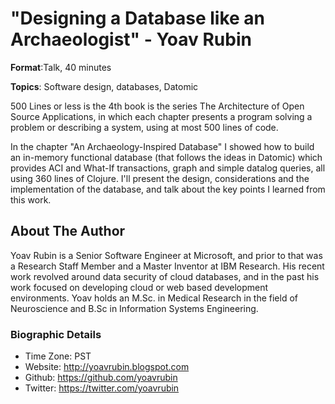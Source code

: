 # "Designing a Database like an Archaeologist" - Yoav Rubin


**Format**:Talk, 40 minutes

**Topics**: Software design, databases, Datomic

500 Lines or less is the 4th book is the series The Architecture of Open Source Applications, in which each chapter presents a program solving a problem or describing a system, using at most 500 lines of code.

In the chapter "An Archaeology-Inspired Database"  I showed how to build an in-memory functional database (that follows the ideas in Datomic) which provides ACI and What-If transactions, graph and simple datalog queries, all using 360 lines of Clojure. I'll present the design, considerations and the implementation of the database, and talk about the key points I learned from this work.

## About The Author

Yoav Rubin is a Senior Software Engineer at Microsoft, and prior to that was a Research Staff Member and a Master Inventor at IBM Research. His recent work revolved around data security of cloud databases, and in the past his work focused on developing cloud or web based development environments. Yoav holds an M.Sc. in Medical Research in the field of Neuroscience and B.Sc in Information Systems Engineering. 

### Biographic Details

 - Time Zone: PST
 - Website: http://yoavrubin.blogspot.com
 - Github: https://github.com/yoavrubin
 - Twitter: https://twitter.com/yoavrubin
